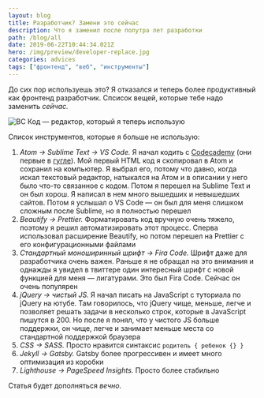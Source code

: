 ```yaml
---
layout: blog
title: Разработчик? Замени это сейчас
description: Что я заменил после полутра лет разработки
path: /blog/all
date: 2019-06-22T10:44:34.021Z
hero: /img/preview/developer-replace.jpg
categories: advices
tags: ["фронтенд", "веб", "инструменты"]
---
```


До сих пор используешь это? Я отказался и теперь более продуктивный как фронтенд разработчик. Спсисок вещей, которые тебе надо заменить _сейчас._

![ВС Код — редактор, который я теперь использую](/img/vscode.jpg "ВС Код — редактор, который я теперь использую")

Список инструментов, которые я больше не использую:

1. _Atom → Sublime Text → VS Code._ Я начал кодить с [Codecademy](https://www.codecademy.com) (они первые в [гугле](https://www.google.com/search?client=firefox-b-d&q=learn+to+code)). Мой первый HTML код я скопировал в Atom и сохранил на компьютер. Я выбрал его, потому что давно, когда искал текстовый редактор, натыкался на Атом и в описании у него было что-то связанное с кодом. Потом я перешел на Sublime Text и он был хорош. Я написал в нем много вышедших и невышедших сайтов. Потом я услышал о VS Code — он был для меня слишком сложным после Sublime, но я полностью перешел
2. _Beautify → Prettier._ Форматировать код вручную очень тяжело, поэтому я решил автоматизировать этот процесс. Сперва использовал расширение Beautify, но потом перешел на Prettier с его конфигурационными файлами
3. _Стандартный моноширинный шрифт → Fira Code._ Шрифт даже для разработчика очень важен. Раньше я не обращал на это внимания и однажды я увидел в твиттере один интересный шрифт с новой функцией для меня — лигатурами. Это был Fira Code. Сейчас он очень популярен
4. _jQuery → чистый JS._ Я начал писать на JavaScript с туториала по jQuery на ютубе. Там говорилось, что jQuery чище, меньше, легче и позволяет решать задачи в несколько строк, которые в JavaScript пишутся в 200. Но после я понял, что у чистого JS больше поддержки, он чище, легче и занимает меньше места со стандартной поддержкой браузера
5. _CSS → SASS._ Просто нравится синтаксис `родитель { ребенок {} }`
6. _Jekyll → Gatsby._ Gatsby более прогрессивен и имеет много оптимизация из коробки
7. _Lighthouse → PageSpeed Insights._ Просто более стабильно

Статья будет дополняться _вечно._
